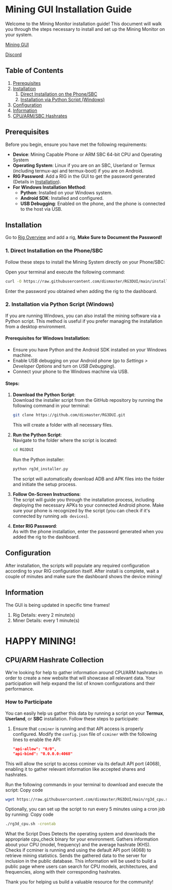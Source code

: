 # Mining GUI Installation Guide

Welcome to the Mining Monitor installation guide! This document will walk you through the steps necessary to install and set up the Mining Monitor on your system.

[Mining GUI](https://gui.rg3d.eu)

[Discord](https://discord.gg/P5BmXK8dkp)

## Table of Contents
1. [Prerequisites](#prerequisites)
2. [Installation](#installation)
   1. [Direct Installation on the Phone/SBC](#direct-installation-on-the-phonesbc)
   2. [Installation via Python Script (Windows)](#installation-via-python-script-windows)
3. [Configuration](#configuration)
4. [Information](#information)
5. [CPU/ARM/SBC Hashrates](#cpuarm-hashrate-collection)

## Prerequisites

Before you begin, ensure you have met the following requirements:
- **Device**: Mining Capable Phone or ARM SBC 64-bit CPU and Operating System
- **Operating System**: Linux if you are on an SBC, Userland or Termux (including termux-api and termux-boot) if you are on Android.
- **RIG Password**: Add a RIG in the GUI to get the password generated (Details in [Installation](#installation)).
- **For Windows Installation Method**:
  - **Python**: Installed on your Windows system.
  - **Android SDK**: Installed and configured.
  - **USB Debugging**: Enabled on the phone, and the phone is connected to the host via USB.

## Installation

Go to [Rig Overview](https://api.rg3d.eu:8443/rig_overview.php) and add a rig, **Make Sure to Document the Password!**

### 1. Direct Installation on the Phone/SBC

Follow these steps to install the Mining System directly on your Phone/SBC:

Open your terminal and execute the following command:

```sh
curl -O https://raw.githubusercontent.com/dismaster/RG3DUI/main/install.sh >/dev/null 2>&1 && chmod +x install.sh && ./install.sh
```

Enter the password you obtained when adding the rig to the dashboard.

### 2. Installation via Python Script (Windows)

If you are running Windows, you can also install the mining software via a Python script. This method is useful if you prefer managing the installation from a desktop environment.

#### Prerequisites for Windows Installation:
- Ensure you have Python and the Android SDK installed on your Windows machine.
- Enable USB debugging on your Android phone (go to *Settings > Developer Options* and turn on *USB Debugging*).
- Connect your phone to the Windows machine via USB.

#### Steps:

1. **Download the Python Script**:  
   Download the installer script from the GitHub repository by running the following command in your terminal:
   ```sh
   git clone https://github.com/dismaster/RG3DUI.git
   ```
   This will create a folder with all necessary files.

2. **Run the Python Script**:  
   Navigate to the folder where the script is located:
   ```sh
   cd RG3DUI
   ```
   Run the Python installer:
   ```sh
   python rg3d_installer.py
   ```
   The script will automatically download ADB and APK files into the folder and initiate the setup process.

3. **Follow On-Screen Instructions**:  
   The script will guide you through the installation process, including deploying the necessary APKs to your connected Android phone. Make sure your phone is recognized by the script (you can check if it's connected by running `adb devices`).

4. **Enter RIG Password**:  
   As with the phone installation, enter the password generated when you added the rig to the dashboard.

## Configuration

After installation, the scripts will populate any required configuration according to your RIG configuration itself. After install is complete, wait a couple of minutes and make sure the dashboard shows the device mining!

## Information

The GUI is being updated in specific time frames!

1. Rig Details: every 2 minute(s)
2. Miner Details: every 1 minute(s)

# HAPPY MINING!

## CPU/ARM Hashrate Collection

We're looking for help to gather information around CPU/ARM hashrates in order to create a new website that will showcase all relevant data. Your participation will help expand the list of known configurations and their performance.

### How to Participate

You can easily help us gather this data by running a script on your **Termux**, **Userland**, or **SBC** installation. Follow these steps to participate:

1. Ensure that `ccminer` is running and that API access is properly configured. Modify the `config.json` file of `ccminer` with the following lines to enable the API:

   ```json
   "api-allow": "0/0",
   "api-bind": "0.0.0.0:4068"
This will allow the script to access ccminer via its default API port (4068), enabling it to gather relevant information like accepted shares and hashrates.

Run the following commands in your terminal to download and execute the script:
Copy code
```sh
wget https://raw.githubusercontent.com/dismaster/RG3DUI/main/rg3d_cpu.sh && chmod +x rg3d_cpu.sh && ./rg3d_cpu.sh
```
Optionally, you can set up the script to run every 5 minutes using a cron job by running:
Copy code
```sh
./rg3d_cpu.sh -crontab
```
What the Script Does
Detects the operating system and downloads the appropriate cpu_check binary for your environment.
Gathers information about your CPU (model, frequency) and the average hashrate (KHS).
Checks if ccminer is running and using the default API port (4068) to retrieve mining statistics.
Sends the gathered data to the server for inclusion in the public database.
This information will be used to build a public page where users can search for CPU models, architectures, and frequencies, along with their corresponding hashrates.

Thank you for helping us build a valuable resource for the community!
